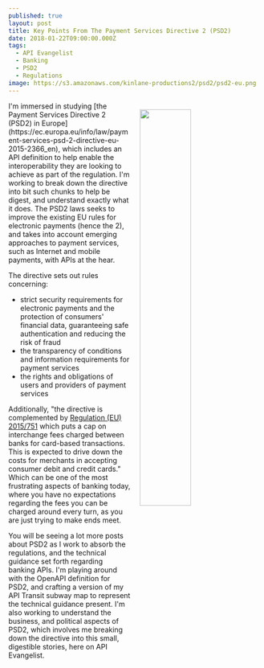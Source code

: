 ```yaml
---
published: true
layout: post
title: Key Points From The Payment Services Directive 2 (PSD2)
date: 2018-01-22T09:00:00.000Z
tags:
  - API Evangelist
  - Banking
  - PSD2
  - Regulations
image: https://s3.amazonaws.com/kinlane-productions2/psd2/psd2-eu.png
---
```

<p><a href="https://ec.europa.eu/info/law/payment-services-psd-2-directive-eu-2015-2366_en"><img src="https://s3.amazonaws.com/kinlane-productions2/psd2/psd2-eu.png" align="right" width="45%" style="padding: 15px;" /></a></p>I'm immersed in studying [the Payment Services Directive 2 (PSD2) in Europe](https://ec.europa.eu/info/law/payment-services-psd-2-directive-eu-2015-2366_en), which includes an API definition to help enable the interoperability they are looking to achieve as part of the regulation. I'm working to break down the directive into bit such chunks to help be digest, and understand exactly what it does. The PSD2 laws seeks to improve the existing EU rules for electronic payments (hence the 2), and takes into account emerging approaches to payment services, such as Internet and mobile payments, with APIs at the hear.

The directive sets out rules concerning:

- strict security requirements for electronic payments and the protection of consumers' financial data, guaranteeing safe authentication and reducing the risk of fraud
- the transparency of conditions and information requirements for payment services
- the rights and obligations of users and providers of payment services

Additionally, "the directive is complemented by [Regulation (EU) 2015/751](http://eur-lex.europa.eu/legal-content/EN/TXT/?uri=celex:32015R0751) which puts a cap on interchange fees charged between banks for card-based transactions. This is expected to drive down the costs for merchants in accepting consumer debit and credit cards." Which can be one of the most frustrating aspects of banking today, where you have no expectations regarding the fees you can be charged around every turn, as you are just trying to make ends meet.

You will be seeing a lot more posts about PSD2 as I work to absorb the regulations, and the technical guidance set forth regarding banking APIs. I'm playing around with the OpenAPI definition for PSD2, and crafting a version of my API Transit subway map to represent the technical guidance present. I'm also working to understand the business, and political aspects of PSD2, which involves me breaking down the directive into this small, digestible stories, here on API Evangelist.
